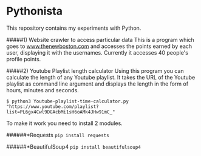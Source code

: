 # Pythonista
This repository contains my experiments with Python. 

#####1) Website crawler to access particular data
This is a program which goes to www.thenewboston.com and accesses the points earned by each user, displaying it with the usernames. Currently it accesses 40 people's profile points.

#####2) Youtube Playlist length calculator
Using this program you can calculate the length of any Youtube playlist. It takes the URL of the Youtube playlist as command line argument and displays the length in the form of hours, minutes and seconds.

`$ python3 Youtube-playlist-time-calculator.py "https://www.youtube.com/playlist?list=PL6gx4Cwl9DGAcbMi1sH6oAMk4JHw91mC_" `

To make it work you need to install 2 modules.
 
######*Requests
 `pip install requests`
 
######*BeautifulSoup4
`pip install beautifulsoup4`
